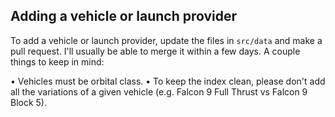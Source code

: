 ## Adding a vehicle or launch provider

To add a vehicle or launch provider, update the files in `src/data` and make a pull request. I'll usually be able to merge it within a few days. A couple things to keep in mind:

• Vehicles must be orbital class.
• To keep the index clean, please don't add all the variations of a given vehicle (e.g. Falcon 9 Full Thrust vs Falcon 9 Block 5).
